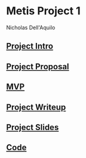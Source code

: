 # Metis Project 1
Nicholas Dell'Aquilo

## [Project Intro](https://github.com/nickdellaquilo/Metis_Project_1/blob/main/project_intro.md#eda-course-project-introduction)

## [Project Proposal](https://github.com/nickdellaquilo/Metis_Project_1/blob/main/project_proposal.md#metis_project_1)

## [MVP](https://github.com/nickdellaquilo/Metis-Project-1/blob/main/MVP.md)

## [Project Writeup](https://github.com/nickdellaquilo/Metis-Project-1/blob/main/project_writeup.md)

## [Project Slides](https://github.com/nickdellaquilo/Metis-Project-1/blob/main/mta_slides.pdf)

## [Code](https://github.com/nickdellaquilo/Metis-Project-1/blob/main/EDA%20Code.ipynb)
